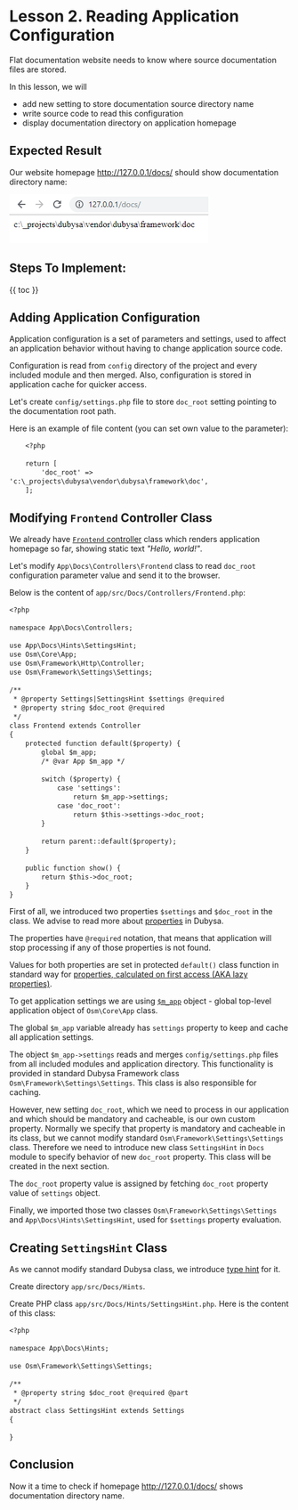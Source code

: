 # Lesson 2. Reading Application Configuration #

Flat documentation website needs to know where source documentation files are stored.

In this lesson, we will

- add new setting to store documentation source directory name
- write source code to read this configuration
- display documentation directory on application homepage
 
Expected Result
----------------------------------------

Our website homepage <http://127.0.0.1/docs/> should show documentation directory name:

![Empty application response](02-documentation-directory-name.png)

Steps To Implement:
----------------------------------------

{{ toc }}

 
## Adding Application Configuration ##

Application configuration is a set of parameters and settings, used to affect an application behavior 
without having to change application source code.

Configuration is read from `config` directory of the project and every included module and then merged.
Also, configuration is stored in application cache for quicker access.

Let's create `config/settings.php` file to store `doc_root` setting pointing to the documentation root path.
 
Here is an example of file content (you can set own value to the parameter):
    
    	<?php
    	
    	return [
    	    'doc_root' => 'c:\_projects\dubysa\vendor\dubysa\framework\doc',
    	]; 
    	  

## Modifying `Frontend` Controller Class

We already have [`Frontend` controller](creating-simple-web-application#creating-web-controller-class) 
class which renders application homepage so far, showing static text *"Hello, world!"*. 
  
Let's modify `App\Docs\Controllers\Frontend` class to read `doc_root` configuration parameter value 
and send it to the browser.

Below is the content of `app/src/Docs/Controllers/Frontend.php`:

    <?php
    
    namespace App\Docs\Controllers;
    
    use App\Docs\Hints\SettingsHint;
    use Osm\Core\App;
    use Osm\Framework\Http\Controller;
    use Osm\Framework\Settings\Settings;
    
    /**
     * @property Settings|SettingsHint $settings @required
     * @property string $doc_root @required
     */
    class Frontend extends Controller
    {
        protected function default($property) {
            global $m_app;
            /* @var App $m_app */
    
            switch ($property) {
                case 'settings':
                    return $m_app->settings;
                case 'doc_root':
                    return $this->settings->doc_root;
            }
    
            return parent::default($property);
        }
    
        public function show() {
            return $this->doc_root;
        }
    }


First of all, we introduced two properties `$settings` and `$doc_root` in the class.
We advise to read more about [properties](../../architecture/properties) in Dubysa.

The properties have `@required` notation, that means that application will stop processing 
if any of those properties is not found. 

Values for both properties are set in protected `default()` class function in standard way for 
[properties, calculated on first access (AKA lazy properties)](../../architecture/properties#properties-calculated-on-first-access-aka-lazy-properties). 

To get application settings we are using [`$m_app`](../../architecture/modules/standard-classes-and-objects#$m_app) 
object - global top-level application object of `Osm\Core\App` class. 

The global `$m_app` variable already has `settings` property to keep and cache all application settings.

The object `$m_app->settings` reads and merges `config/settings.php` files from all included modules and application directory. 
This functionality is provided in standard Dubysa Framework class `Osm\Framework\Settings\Settings`. 
This class is also responsible for caching.

However, new setting `doc_root`, which we need to process in our application and which should be mandatory and cacheable, is our own custom property. Normally we specify that property is mandatory and cacheable in its class, 
but we cannot modify standard `Osm\Framework\Settings\Settings` class.
Therefore we need to introduce new class `SettingsHint` in `Docs` module to specify behavior of new `doc_root` property. 
This class will be created in the next section.  

The `doc_root` property value is assigned by fetching `doc_root` property value of `settings` object. 

Finally, we imported those two classes `Osm\Framework\Settings\Settings` and `App\Docs\Hints\SettingsHint`, 
used for `$settings` property evaluation. 

## Creating `SettingsHint` Class

As we cannot modify standard Dubysa class, we introduce [type hint](../../architecture/type-hints) for it. 

Create directory `app/src/Docs/Hints`. 

Create PHP class `app/src/Docs/Hints/SettingsHint.php`. Here is the content of this class:

    <?php
    
    namespace App\Docs\Hints;
    
    use Osm\Framework\Settings\Settings;
    
    /**
     * @property string $doc_root @required @part
     */
    abstract class SettingsHint extends Settings
    {
    
    }


Conclusion
----------------------------------------

Now it a time to check if homepage <http://127.0.0.1/docs/> shows documentation directory name.
